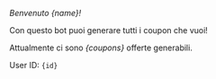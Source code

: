 *Benvenuto {name}!*

Con questo bot puoi generare tutti i coupon che vuoi!

Attualmente ci sono *{coupons}* offerte generabili.

User ID: `{id}`